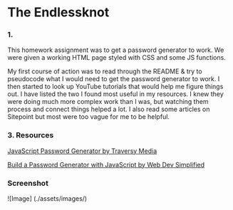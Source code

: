 # The Endlessknot

### 1. 
This homework assignment was to get a password generator to work. We were given a working HTML page styled with CSS and some JS functions. 

My first course of action was to read through the README & try to pseudocode what I would need to get the password generator to work. I then started to look up YouTube tutorials that would help me figure things out. I have listed the two I found most useful in my resources. I knew they were doing much more complex work than I was, but watching them process and connect things helped a lot. I also read some articles on Sitepoint but most were too vague for me to be helpful. 


### 3. Resources

[JavaScript Password Generator by Traversy Media](https://www.youtube.com/watch?v=duNmhKgtcsI)

[Build a Password Generator with JavaScript by Web Dev Simplified](https://www.youtube.com/watch?v=iKo9pDKKHnc)

### Screenshot

![Image] (./assets/images/)